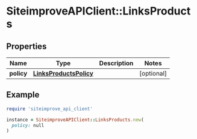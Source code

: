 # SiteimproveAPIClient::LinksProducts

## Properties

| Name | Type | Description | Notes |
| ---- | ---- | ----------- | ----- |
| **policy** | [**LinksProductsPolicy**](LinksProductsPolicy.md) |  | [optional] |

## Example

```ruby
require 'siteimprove_api_client'

instance = SiteimproveAPIClient::LinksProducts.new(
  policy: null
)
```

